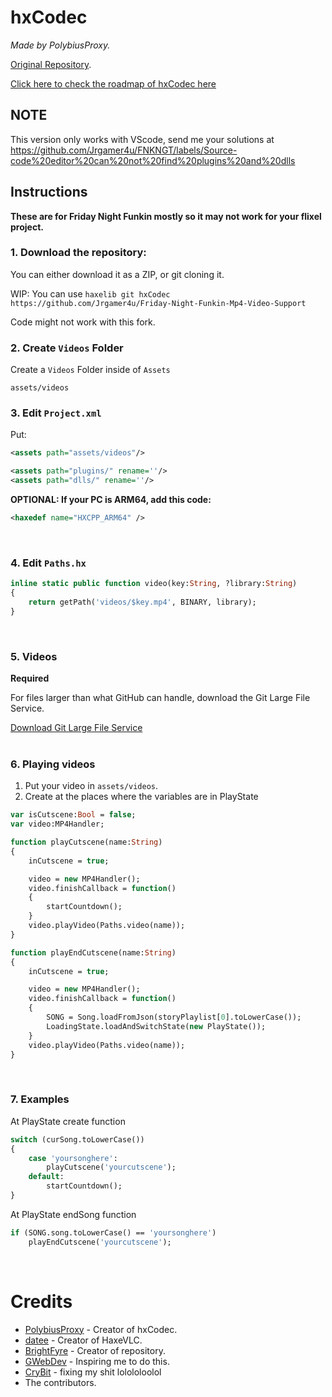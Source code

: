 # hxCodec

*Made by PolybiusProxy.*

[Original Repository](https://github.com/polybiusproxy/PolyEngine).

[Click here to check the roadmap of hxCodec here](https://github.com/brightfyregit/Friday-Night-Funkin-Mp4-Video-Support/projects/1)

## NOTE

This version only works with VScode, send me your solutions at https://github.com/Jrgamer4u/FNKNGT/labels/Source-code%20editor%20can%20not%20find%20plugins%20and%20dlls

## Instructions
**These are for Friday Night Funkin mostly so it may not work for your flixel project.**

### 1. Download the repository:
You can either download it as a ZIP,
or git cloning it.

WIP: You can use `haxelib git hxCodec https://github.com/Jrgamer4u/Friday-Night-Funkin-Mp4-Video-Support`

Code might not work with this fork.

### 2. Create `Videos` Folder

Create a `Videos` Folder inside of `Assets`

```
assets/videos
```

### 3. Edit `Project.xml`

Put:

```xml
<assets path="assets/videos"/>

<assets path="plugins/" rename=''/>
<assets path="dlls/" rename=''/>
```

**OPTIONAL: If your PC is ARM64, add this code:**

```xml
<haxedef name="HXCPP_ARM64" />
```
<br>

### 4. Edit `Paths.hx`

```haxe
inline static public function video(key:String, ?library:String)
{
	return getPath('videos/$key.mp4', BINARY, library);
}
```
<br>

### 5. Videos

**Required** 

For files larger than what GitHub can handle, download the Git Large File Service.

[Download Git Large File Service](https://git-lfs.github.com/)
<br><br>

### 6. Playing videos

1. Put your video in `assets/videos`.
2. Create at the places where the variables are in PlayState

```haxe
var isCutscene:Bool = false;
var video:MP4Handler;

function playCutscene(name:String)
{
	inCutscene = true;

	video = new MP4Handler();
	video.finishCallback = function()
	{
		startCountdown();
	}
	video.playVideo(Paths.video(name));
}

function playEndCutscene(name:String)
{
	inCutscene = true;

	video = new MP4Handler();
	video.finishCallback = function()
	{
		SONG = Song.loadFromJson(storyPlaylist[0].toLowerCase());
		LoadingState.loadAndSwitchState(new PlayState());
	}
	video.playVideo(Paths.video(name));
}
```
<br>

### 7. Examples
At PlayState create function
```haxe
switch (curSong.toLowerCase())
{
	case 'yoursonghere':
		playCutscene('yourcutscene');
	default:
		startCountdown();
}
```

At PlayState endSong function
```haxe
if (SONG.song.toLowerCase() == 'yoursonghere')
	playEndCutscene('yourcutscene');
```
<br>

# Credits

- [PolybiusProxy](https://github.com/polybiusproxy) - Creator of hxCodec.
- [datee](https://github.com/datee) - Creator of HaxeVLC.
- [BrightFyre](https://github.com/brightfyregit) - Creator of repository.
- [GWebDev](https://github.com/GrowtopiaFli) - Inspiring me to do this.
- [CryBit](https://github.com/CryBitDev) - fixing my shit lolololoolol
- The contributors.
